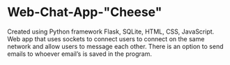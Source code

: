 # Web-Chat-App-"Cheese"
Created using Python framework Flask, SQLite, HTML, CSS, JavaScript. Web app that uses sockets to connect users to connect on the same network and allow users to message each other. There is an option to send emails to whoever email’s is saved in the program. 
